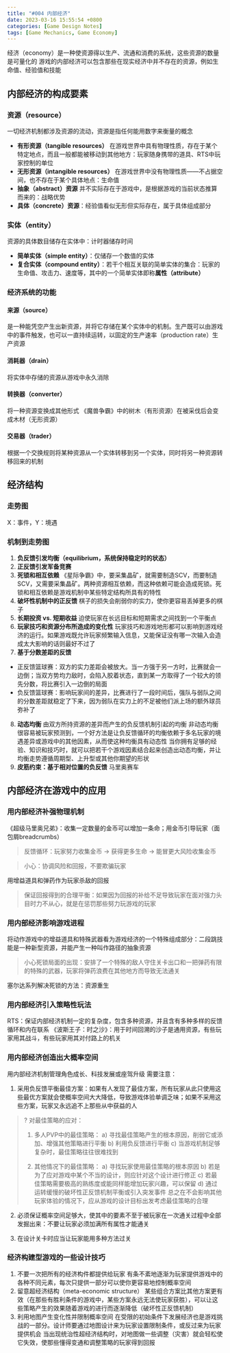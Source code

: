 ```yaml
---
title: "#004 内部经济"
date: 2023-03-16 15:55:54 +0800
categories: [Game Design Notes]
tags: [Game Mechanics, Game Economy]
---
```


经济（economy）是一种使资源得以生产、流通和消费的系统，这些资源的数量是可量化的
游戏的内部经济可以包含那些在现实经济中并不存在的资源，例如生命值、经验值和技能

## 内部经济的构成要素
### 资源（resource）
一切经济机制都涉及资源的流动，资源是指任何能用数字来衡量的概念

- **有形资源（tangible resources）** 在游戏世界中具有物理性质，存在于某个特定地点，而且一般都能被移动到其他地方：玩家随身携带的道具、RTS中玩家控制的单位
- **无形资源（intangible resources）** 在游戏世界中没有物理性质——不占据空间，也不存在于某个具体地点：生命值
- **抽象（abstract）资源** 并不实际存在于游戏中，是根据游戏的当前状态推算而来的：战略优势
- **具体（concrete）资源**：经验值看似无形但实际存在，属于具体组成部分

### 实体（entity）
资源的具体数目储存在实体中：计时器储存时间

- **简单实体（simple entity）**：仅储存一个数值的实体
- **复合实体（compound entity）**：若干个相互关联的简单实体的集合：玩家的生命值、攻击力、速度等，其中的一个简单实体即称**属性（attribute）**

### 经济系统的功能
#### 来源（source）
是一种能凭空产生出新资源，并将它存储在某个实体中的机制。生产既可以由游戏中的事件触发，也可以一直持续运转，以固定的生产速率（production rate）生产资源
#### 消耗器（drain）
将实体中存储的资源从游戏中永久消除
#### 转换器（converter）
将一种资源变换成其他形式
《魔兽争霸》中的树木（有形资源）在被采伐后会变成木材（无形资源）
#### 交易器（trader）
根据一个交换规则将某种资源从一个实体转移到另一个实体，同时将另一种资源转移回来的机制

## 经济结构
### 走势图
X：事件，Y：境遇
### 机制到走势图
1. **负反馈引发均衡（equilibrium，系统保持稳定时的状态）**
2. **正反馈引发军备竞赛**
3. **死锁和相互依赖**
《星际争霸》中，要采集晶矿，就需要制造SCV，而要制造SCV，又需要采集晶矿。两种资源相互依赖，而这种依赖可能会造成死锁。死锁和相互依赖是游戏机制中某些特定结构所具有的特性
4. **破坏性机制中的正反馈**
棋子的损失会削弱你的实力，使你更容易丢掉更多的棋子
5. **长期投资 vs. 短期收益**
迫使玩家在长远目标和短期需求之间找到一个平衡点
6. **玩家技巧和资源分布所造成的变化性**
玩家技巧和游戏地形都可以影响到游戏经济的运行。如果游戏既允许玩家频繁输入信息，又能保证没有哪一次输入会造成太大影响的话则最好不过了
7. **基于分数差距的反馈**
- 正反馈篮球赛：双方的实力差距会被放大。当一方强于另一方时，比赛就会一边倒；当双方势均力敌时，会陷入胶着状态，直到某一方取得了一个较大的领先分数，将比赛引入一边倒的局面
- 负反馈篮球赛：影响玩家间的差异，比赛进行了一段时间后，强队与弱队之间的分数差距就稳定了下来，因为弱队在实力上的不足被他们派上场的额外球员弥补了
8. **动态均衡**
由双方所持资源的差异而产生的负反馈机制引起的均衡
非动态均衡很容易被玩家预测到，一个好方法是让负反馈循环的均衡依赖于多名玩家的境遇差异或游戏中的其他因素，从而使这种均衡具有动态性
当你拥有足够的经验、知识和技巧时，就可以把若干个游戏因素结合起来创造出动态均衡，并让均衡走势遵循周期型、上升型或其他你期望的形状
9. **皮筋约束：基于相对位置的负反馈**
马里奥赛车

## 内部经济在游戏中的应用
### 用内部经济补强物理机制
《超级马里奥兄弟》：收集一定数量的金币可以增加一条命；用金币引导玩家（面包屑breadcrumbs）
> 反馈循环：玩家努力收集金币 -> 获得更多生命 -> 能冒更大风险收集金币

> 小心：协调风险和回报，不要欺骗玩家

用增益道具和弹药作为玩家杀敌的回报

> 保证回报得到的合理平衡：如果因为回报的补给不足导致玩家在面对强力头目时力不从心，就是在惩罚那些努力玩游戏的玩家

### 用内部经济影响游戏进程
将动作游戏中的增益道具和特殊武器看为游戏经济的一个特殊组成部分：二段跳技能是一种新型资源，并能产生一种叫作路径的抽象资源

> 小心死锁局面的出现：安排了一个特殊的敌人守住关卡出口和一把弹药有限的特殊的武器，玩家将弹药浪费在其他地方而导致无法通关

塞尔达系列解决死锁的方法：资源重生

### 用内部经济引入策略性玩法
RTS：保证内部经济机制一定的复杂度，包含多种资源，并且含有多种多样的反馈循环和内在联系
《波斯王子：时之沙》：用于时间回溯的沙子是通用资源，有些玩家用其战斗，有些玩家用其对付路上的机关

### 用内部经济创造出大概率空间
用内部经济机制管理角色成长、科技发展或座驾升级
需要注意：
1. 采用负反馈平衡最佳方案：如果有人发现了最佳方案，所有玩家从此只使用这些最优方案就会使概率空间大大降低，导致游戏体验单调乏味；如果不采用这些方案，玩家又永远追不上那些从中获益的人

> ?
> 对最佳策略的应对：
> 1. 多人PVP中的最佳策略：
> a) 寻找最佳策略产生的根本原因，削弱它或添加、增强其他策略进行平衡
> b) 利用负反馈进行平衡
> c) 当游戏机制足够复杂时，最佳策略往往很难找到
>
> 2. 其他情况下的最佳策略：
> a) 寻找玩家使用最佳策略的根本原因
> b) 若是为了应对游戏中某个不当的设计，则应针对这个设计进行修正
> c) 若最佳策略需要极高的熟练度或能同样能增加玩家兴趣，可以保留
> d) 通过运转缓慢的破坏性正反馈机制平衡或引入突发事件
> 总之在不会影响其他玩家体验的情况下，应从游戏的设计目标出发考虑最佳策略的合理

2. 必须保证概率空间足够大，使其中的要素不至于被玩家在一次通关过程中全部发掘出来：不要让玩家必须加满所有属性才能通关

3. 在设计关卡时应当让玩家能用多种方法过关

### 经济构建型游戏的一些设计技巧
1. 不要一次把所有的经济构件都提供给玩家
有条不紊地逐渐为玩家提供游戏中的各种不同元素，每次只提供一部分可以使你更容易地控制概率空间
2. 留意超经济结构（meta-economic structure）
某些组合方案比其他方案更有效（在那些有胜利条件的游戏中，某些方案永远无法使玩家获胜），可以让这些策略产生的效果随着游戏的进行而逐渐降低（破坏性正反馈机制）
3. 利用地图产生变化性并限制概率空间
在受限的初始条件下发展经济也是游戏挑战的一部分。设计师要通过地图设计来为玩家设置限制条件，或反过来为玩家提供机会
当出现统治性超经济结构时，对地图做一些调整（灾害）就会轻松使它失效，使那些懂得变通和调整策略的玩家得到回报
